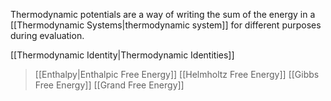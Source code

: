Thermodynamic potentials are a way of writing the sum of the energy in a [[Thermodynamic Systems\|thermodynamic system]] for different purposes during evaluation.

[[Thermodynamic Identity\|Thermodynamic Identities]]
> [[Enthalpy\|Enthalpic Free Energy]]
> [[Helmholtz Free Energy]]
> [[Gibbs Free Energy]]
> [[Grand Free Energy]]
